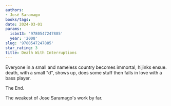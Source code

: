 ```yaml
---
authors:
- José Saramago
books/tags:
date: 2024-03-01
params:
  isbn13: '9780547247885'
  year: '2008'
slug: '9780547247885'
star_rating: 3
title: Death With Interruptions
---
```


Everyone in a small and nameless country becomes immortal, hijinks ensue. death, with a small "d", shows up, does some stuff then falls in love with a bass player.

The End.

The weakest of Jose Saramago's work by far.

<!--more-->